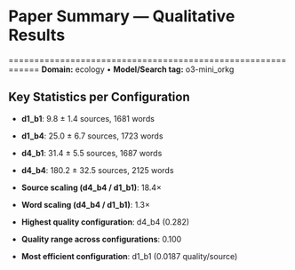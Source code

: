 # Paper Summary — Qualitative Results
============================================================
**Domain:** ecology  •  **Model/Search tag:** o3-mini_orkg

## Key Statistics per Configuration
- **d1_b1**: 9.8 ± 1.4 sources, 1681 words
- **d1_b4**: 25.0 ± 6.7 sources, 1723 words
- **d4_b1**: 31.4 ± 5.5 sources, 1687 words
- **d4_b4**: 180.2 ± 32.5 sources, 2125 words

- **Source scaling (d4_b4 / d1_b1)**: 18.4×
- **Word scaling (d4_b4 / d1_b1)**: 1.3×

- **Highest quality configuration**: d4_b4 (0.282)
- **Quality range across configurations**: 0.100
- **Most efficient configuration**: d1_b1 (0.0187 quality/source)